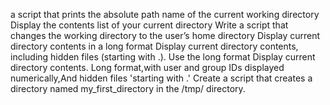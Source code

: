 a script that prints the absolute path name of the current working directory
Display the contents list of your current directory
Write a script that changes the working directory to the user’s home directory
Display current directory contents in a long format
Display current directory contents, including hidden files (starting with .). Use the long format
Display current directory contents.
Long format,with user and group IDs displayed numerically,And hidden files 'starting with .'
Create a script that creates a directory named my_first_directory in the /tmp/ directory.
